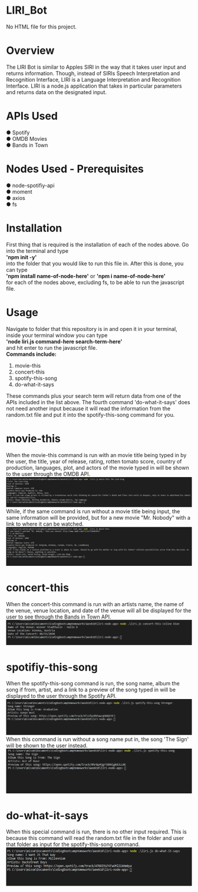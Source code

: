 # LIRI_Bot

No HTML file for this project.

# Overview
The LIRI Bot is similar to Apples SIRI in the way that it takes user input and returns information. Though, instead of SIRIs Speech Interpretation and Recognition Interface, LIRI is a Language Interpretation and Recognition Interface. LIRI is a node.js application that takes in particular parameters and returns data on the designated input.

# APIs Used
● Spotify <br>
● OMDB Movies <br>
● Bands in Town <br>

# Nodes Used - Prerequisites
● node-spotifiy-api <br>
● moment <br>
● axios <br>
● fs <br>

# Installation
First thing that is required is the installation of each of the nodes above. Go into the terminal and type <br>
<b>'npm init -y'</b> <br>
into the folder that you would like to run this file in. After this is done, you can type <br>
<b>'npm install name-of-node-here'</b> or <b>'npm i name-of-node-here'</b> <br>
for each of the nodes above, excluding fs, to be able to run the javascript file.

# Usage
Navigate to folder that this repository is in and open it in your terminal, inside your terminal window you can type <br>
<b>'node liri.js command-here search-term-here'</b> <br>
and hit enter to run the javascript file. <br> 
<b> Commands include: </b> <br>
1) movie-this <br>
2) concert-this <br>
3) spotify-this-song <br>
4) do-what-it-says <br>

These commands plus your search term will return data from one of the APIs included in the list above. The fourth command 'do-what-it-says' does not need another input because it will read the information from the random.txt file and put it into the spotify-this-song command for you.

# movie-this
When the movie-this command is run with an movie title being typed in by the user, the title, year of release, rating, rotten tomato score, country of production, languages, plot, and actors of the movie typed in will be shown to the user through the OMDB API. <br>
![](LIRI_SS/MovieWorking.png) <br>
While, if the same command is run without a movie title being input, the same information will be provided, but for a new movie "Mr. Nobody" with a link to where it can be watched. <br>
![](LIRI_SS/MovieNoTitle.png)

# concert-this
When the concert-this command is run with an artists name, the name of the venue, venue location, and date of the venue will all be displayed for the user to see through the Bands in Town API. <br>
![](LIRI_SS/ConcertWorking.png)

# spotifiy-this-song
When the spotify-this-song command is run, the song name, album the song if from, artist, and a link to a preview of the song typed in will be displayed to the user through the Spotify API. <br>
![](LIRI_SS/SpotifyWorking.png) <br>
When this command is run without a song name put in, the song 'The Sign' will be shown to the user instead. <br>
![](LIRI_SS/SpotifyNoSong.png)

# do-what-it-says
When this special command is run, there is no other input required. This is because this command will read the random.txt file in the folder and user that folder as input for the spotify-this-song command. <br>
![](LIRI_SS/DoWhatSays.png)
